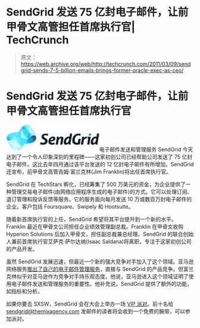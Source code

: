 # SendGrid 发送 75 亿封电子邮件，让前甲骨文高管担任首席执行官| TechCrunch

> 原文：<https://web.archive.org/web/http://techcrunch.com/2011/03/09/sendgrid-sends-7-5-billion-emails-brings-former-oracle-exec-as-ceo/>

# SendGrid 发送 75 亿封电子邮件，让前甲骨文高管担任首席执行官

![](img/968bb97f08c4e40c8b8b80a0240be36f.png)电子邮件发送和管理服务 SendGrid 今天达到了一个令人印象深刻的里程碑——这家初创公司已经帮助公司发送了 75 亿封电子邮件。这比去年四月通过该平台发送的 12 亿封电子邮件有所增加。SendGrid 还宣布，前甲骨文高管吉姆·富兰克林(Jim Franklin)将出任首席执行官。

SendGrid 在 TechStars 孵化，已经筹集了 500 万美元的资金，为企业提供了一种管理交易电子邮件(由网络应用程序生成的电子邮件)的方式。它可以处理订阅、退订管理和投诉反馈等服务。它的服务面向每月发送 10 万或数百万封电子邮件的企业。客户包括 Foursquare、Swipely 和 Hootsuite。

随着新首席执行官的上任，SendGrid 希望将其平台提升到一个新的水平。Franklin 最近在甲骨文公司担任企业绩效管理副总裁。Franklin 在甲骨文收购 Hyperion Solutions 后加入甲骨文，担任副总裁兼总经理。SendGrid 的联合创始人兼前首席执行官艾萨克·萨尔达纳(Isaac Saldana)将离职，专注于这家初创公司的产品开发。

虽然 SendGrid 发展迅速，但最近一个新的强大竞争对手加入了这个领域。亚马逊网络服务[推出了自己的电子邮件管理服务](https://web.archive.org/web/20230329064233/https://techcrunch.com/2011/01/25/aws-launches-simple-cloud-based-email-service-amazon-ses/)，直接与 SendGrid 的产品竞争。但富兰克林似乎对亚马逊作为竞争对手持乐观态度。他说，亚马逊进入这个领域证明了使用电子邮件发送和管理服务的重要性。他补充说，SendGrid 提供了额外的功能，如指标和分析。

如果你要去 SXSW，SendGrid 会在大会上举办一场 [VIP 派对](https://web.archive.org/web/20230329064233/http://getdownparty.com/)。前十名给 sendgrid@themixagency.com 发邮件的读者将会收到一个免费的腕带，可以参加派对。